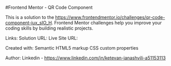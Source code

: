 #Frontend Mentor - QR Code Component

This is a solution to the https://www.frontendmentor.io/challenges/qr-code-component-iux_sIO_H. Frontend Mentor challenges help you improve your coding skills by building realistic projects.

Links:
Solution URL:
Live Site URL:

Created with:
Semantic HTML5 markup
CSS custom properties

Author:
Linkedin - https://www.linkedin.com/in/ketevan-janashvili-a51153113
